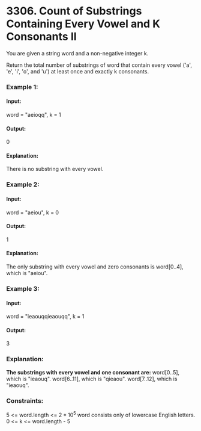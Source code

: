 # 3306. Count of Substrings Containing Every Vowel and K Consonants II
You are given a string word and a non-negative integer k.

Return the total number of substrings of word that contain every vowel ('a', 'e', 'i', 'o', and 'u') at least once and exactly k consonants.

### Example 1:
#### Input: 
word = "aeioqq", k = 1
#### Output: 
0
#### Explanation:
There is no substring with every vowel.

### Example 2:
#### Input:
word = "aeiou", k = 0
#### Output: 
1
#### Explanation:
The only substring with every vowel and zero consonants is word[0..4], which is "aeiou".

### Example 3:
#### Input:
word = "ieaouqqieaouqq", k = 1
#### Output:
3

### Explanation:
**The substrings with every vowel and one consonant are:**
word[0..5], which is "ieaouq".
word[6..11], which is "qieaou".
word[7..12], which is "ieaouq".
 
### Constraints:
5 <= word.length <= $`2 * 10^5`$
word consists only of lowercase English letters.
0 <= k <= word.length - 5

